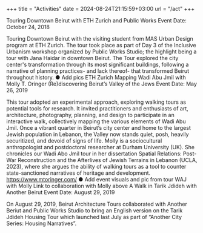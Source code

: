 +++
title = "Activities"
date = 2024-08-24T21:15:59+03:00
url = "/act"
+++

Touring Downtown Beirut with ETH Zurich and Public Works
Event Date: October 24, 2018

Touring Downtown Beirut with the visiting student from MAS Urban Design program at ETH Zurich. The tour took place as part of  Day 3 of the Inclusive Urbanism workshop organized by Public Works Studio; the highlight being a tour with Jana Haidar in downtown Beirut. The Tour explored the city center's transformation through its most significant buildings, following a narrative of planning practices- and lack thereof- that transformed Beirut throughout history.
● Add pics
ETH Zurich
Mapping Wadi Abu Jmil with Molly T. Oringer
(Re)discovering Beirut’s Valley of the Jews
Event Date: May 26, 2019

This tour adopted an experimental approach, exploring walking tours as potential tools for research. It invited practitioners and enthusiasts of art, architecture, photography, planning, and design to participate in an interactive walk, collectively mapping the various elements of Wadi Abu Jmil. Once a vibrant quarter in Beirut’s city center and home to the largest Jewish population in Lebanon, the Valley now stands quiet, posh, heavily securitized, and devoid of signs of life.
Molly is a sociocultural anthropologist and postdoctoral researcher at Durham University (UK). She chronicles our Wadi Abo Jmil tour in her dissertation Spatial Relations: Post-War Reconstruction and the Afterlives of Jewish Terrains in Lebanon (UCLA, 2023), where she argues the ability of walking tours as a tool to counter state-sanctioned narratives of heritage and development.
https://www.mtoringer.com/
● Add event visuals and pic from tour WAJ with Molly
Link to collaboration with Molly above
A Walk in Tarik Jdideh with Another Beirut
Event Date: August 29, 2019

On August 29, 2019, Beirut Architecture Tours collaborated with Another Beriut and Public Works Studio to bring an English version on the Tarik Jdideh Housing Tour which launched last July as part of “Another City Series: Housing Narratives”.

